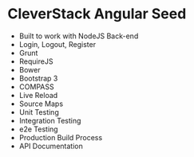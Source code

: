 # CleverStack Angular Seed

* Built to work with NodeJS Back-end
* Login, Logout, Register
* Grunt
* RequireJS
* Bower
* Bootstrap 3
* COMPASS
* Live Reload
* Source Maps
* Unit Testing
* Integration Testing
* e2e Testing
* Production Build Process
* API Documentation
